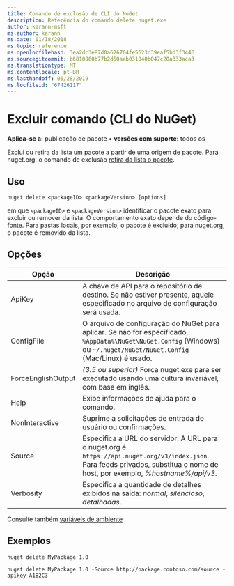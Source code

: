 ```yaml
---
title: Comando de exclusão de CLI do NuGet
description: Referência do comando delete nuget.exe
author: karann-msft
ms.author: karann
ms.date: 01/18/2018
ms.topic: reference
ms.openlocfilehash: 3ea2dc3e87d0a626704fe5623d39eaf5bd3f3446
ms.sourcegitcommit: b6810860b77b2d50aab031040b047c20a333aca3
ms.translationtype: MT
ms.contentlocale: pt-BR
ms.lasthandoff: 06/28/2019
ms.locfileid: "67426117"
---
```

# <a name="delete-command-nuget-cli"></a>Excluir comando (CLI do NuGet)

**Aplica-se a:** publicação de pacote &bullet; **versões com suporte:** todos os

Exclui ou retira da lista um pacote a partir de uma origem de pacote. Para nuget.org, o comando de exclusão [retira da lista o pacote](../nuget-org/policies/deleting-packages.md).

## <a name="usage"></a>Uso

```cli
nuget delete <packageID> <packageVersion> [options]
```

em que `<packageID>` e `<packageVersion>` identificar o pacote exato para excluir ou remover da lista. O comportamento exato depende do código-fonte. Para pastas locais, por exemplo, o pacote é excluído; para nuget.org, o pacote é removido da lista.

## <a name="options"></a>Opções

| Opção | Descrição |
| --- | --- |
| ApiKey | A chave de API para o repositório de destino. Se não estiver presente, aquele especificado no arquivo de configuração será usada. |
| ConfigFile | O arquivo de configuração do NuGet para aplicar. Se não for especificado, `%AppData%\NuGet\NuGet.Config` (Windows) ou `~/.nuget/NuGet/NuGet.Config` (Mac/Linux) é usado.|
| ForceEnglishOutput | *(3.5 ou superior)*  Força nuget.exe para ser executado usando uma cultura invariável, com base em inglês. |
| Help | Exibe informações de ajuda para o comando. |
| NonInteractive | Suprime a solicitações de entrada do usuário ou confirmações. |
| Source | Especifica a URL do servidor. A URL para o nuget.org é `https://api.nuget.org/v3/index.json`. Para feeds privados, substitua o nome de host, por exemplo, *%hostname%/api/v3*. |
| Verbosity | Especifica a quantidade de detalhes exibidos na saída: *normal*, *silencioso*, *detalhadas*. |

Consulte também [variáveis de ambiente](cli-ref-environment-variables.md)

## <a name="examples"></a>Exemplos

```cli
nuget delete MyPackage 1.0

nuget delete MyPackage 1.0 -Source http://package.contoso.com/source -apikey A1B2C3
```
